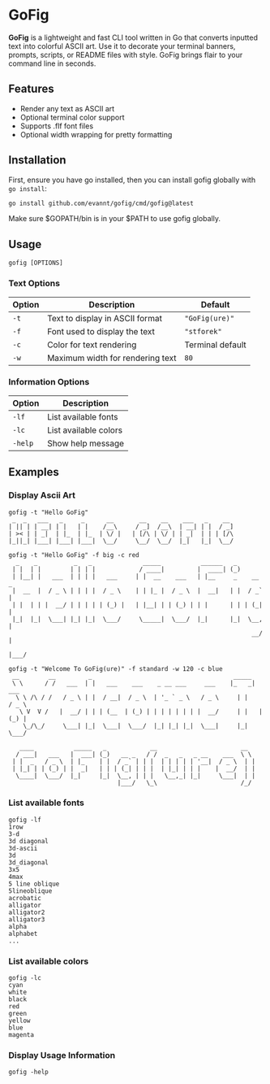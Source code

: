 # GoFig

**GoFig** is a lightweight and fast CLI tool written in Go that converts inputted text into colorful ASCII art. Use it to decorate your terminal banners, prompts, scripts, or README files with style. GoFig brings flair to your command line in seconds.

## Features

- Render any text as ASCII art
- Optional terminal color support
- Supports .flf font files
- Optional width wrapping for pretty formatting

## Installation

First, ensure you have go installed, then you can install gofig globally with `go install`:

```bash
go install github.com/evannt/gofig/cmd/gofig@latest
```

Make sure $GOPATH/bin is in your $PATH to use gofig globally.

## Usage

```
gofig [OPTIONS]
```

### Text Options

| Option     | Description                         | Default         |
|------------|-------------------------------------|-----------------|
| `-t`       | Text to display in ASCII format     | `"GoFig(ure)"`  |
| `-f`       | Font used to display the text       | `"stforek"`     |
| `-c`       | Color for text rendering            | Terminal default|
| `-w`       | Maximum width for rendering text    | `80`            |

### Information Options

| Option     | Description              |
|------------|--------------------------|
| `-lf`      | List available fonts     |
| `-lc`      | List available colors    |
| `-help`    | Show help message        |

## Examples

### Display Ascii Art
```
gofig -t "Hello GoFig"
 _  _   ___   _     _      __       __    __    ___   _    __
| || | | __| | |   | |    /__\     / _]  /__\  | __| | |  / _]
| >< | | _|  | |_  | |_  | \/ |   | [/\ | \/ | | _|  | | | [/\
|_||_| |___| |___| |___|  \__/     \__/  \__/  |_|   |_|  \__/
```
```
gofig -t "Hello GoFig" -f big -c red
  _    _          _   _              _____           ______   _
 | |  | |        | | | |            / ____|         |  ____| (_)
 | |__| |   ___  | | | |   ___     | |  __    ___   | |__     _    __ _
 |  __  |  / _ \ | | | |  / _ \    | | |_ |  / _ \  |  __|   | |  / _` |
 | |  | | |  __/ | | | | | (_) |   | |__| | | (_) | | |      | | | (_| |
 |_|  |_|  \___| |_| |_|  \___/     \_____|  \___/  |_|      |_|  \__, |
                                                                   __/ |
                                                                  |___/
```
```
gofig -t "Welcome To GoFig(ure)" -f standard -w 120 -c blue
 __        __         _                                       _____
 \ \      / /   ___  | |   ___    ___    _ __ ___     ___    |_   _|   ___
  \ \ /\ / /   / _ \ | |  / __|  / _ \  | '_ ` _ \   / _ \     | |    / _ \
   \ V  V /   |  __/ | | | (__  | (_) | | | | | | | |  __/     | |   | (_) |
    \_/\_/     \___| |_|  \___|  \___/  |_| |_| |_|  \___|     |_|    \___/

   ____           _____   _            __                       __
  / ___|   ___   |  ___| (_)   __ _   / /  _   _   _ __    ___  \ \
 | |  _   / _ \  | |_    | |  / _` | | |  | | | | | '__|  / _ \  | |
 | |_| | | (_) | |  _|   | | | (_| | | |  | |_| | | |    |  __/  | |
  \____|  \___/  |_|     |_|  \__, | | |   \__,_| |_|     \___|  | |
                              |___/   \_\                       /_/
```

### List available fonts
```
gofig -lf
1row
3-d
3d diagonal
3d-ascii
3d
3d_diagonal
3x5
4max
5 line oblique
5lineoblique
acrobatic
alligator
alligator2
alligator3
alpha
alphabet
...
```

### List available colors
```
gofig -lc
cyan
white
black
red
green
yellow
blue
magenta
```

### Display Usage Information
```
gofig -help
```
